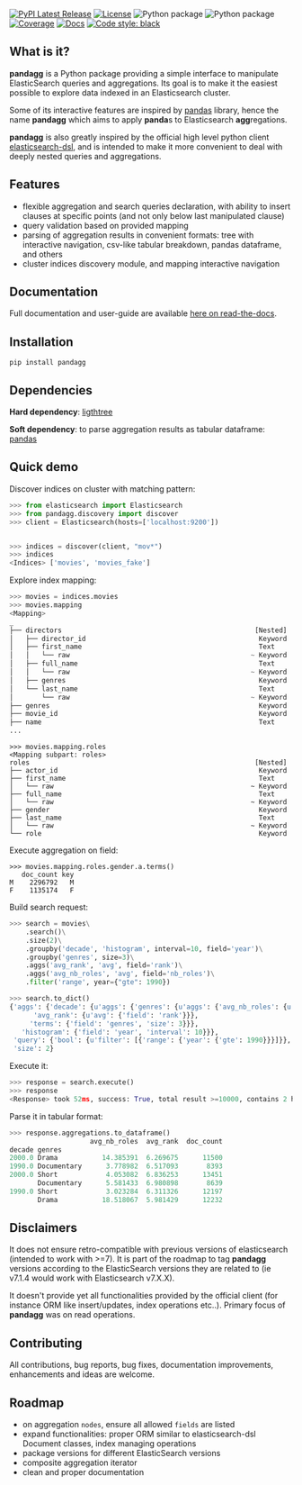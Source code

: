 [![PyPI Latest Release](https://img.shields.io/pypi/v/pandagg.svg)](https://pypi.org/project/pandagg/)
[![License](https://img.shields.io/pypi/l/pandagg.svg)](https://github.com/alkemics/pandagg/blob/master/LICENSE)
![Python package](https://github.com/alkemics/pandagg/workflows/Python%203%20Tests/badge.svg)
![Python package](https://github.com/alkemics/pandagg/workflows/Python%202%20Tests/badge.svg)
[![Coverage](https://codecov.io/github/alkemics/pandagg/coverage.svg?branch=master)](https://codecov.io/gh/alkemics/pandagg)
[![Docs](https://readthedocs.org/projects/pandagg/badge/?version=latest&style=flat)](https://pandagg.readthedocs.io/en/latest/)
[![Code style: black](https://img.shields.io/badge/code%20style-black-000000.svg)](https://github.com/psf/black)


## What is it?

**pandagg** is a Python package providing a simple interface to manipulate ElasticSearch queries and aggregations. Its goal is to make it
the easiest possible to explore data indexed in an Elasticsearch cluster.

Some of its interactive features are inspired by [pandas](https://github.com/pandas-dev/pandas) library, hence the name **pandagg** which aims to apply **panda**s to Elasticsearch
**agg**regations.

**pandagg** is also greatly inspired by the official high level python client [elasticsearch-dsl](https://github.com/elastic/elasticsearch-dsl-py),
and is intended to make it more convenient to deal with deeply nested queries and aggregations.


## Features

- flexible aggregation and search queries declaration, with ability to insert clauses at specific points (and not only below last manipulated clause)
- query validation based on provided mapping
- parsing of aggregation results in convenient formats: tree with interactive navigation, csv-like tabular breakdown, pandas dataframe, and others
- cluster indices discovery module, and mapping interactive navigation


## Documentation

Full documentation and user-guide are available [here on read-the-docs](https://pandagg.readthedocs.io/en/latest/).


## Installation
```
pip install pandagg
```

## Dependencies
**Hard dependency**: [ligthtree](https://pypi.org/project/lighttree/)

**Soft dependency**: to parse aggregation results as tabular dataframe: [pandas](https://github.com/pandas-dev/pandas/)


## Quick demo

Discover indices on cluster with matching pattern:
```python
>>> from elasticsearch import Elasticsearch
>>> from pandagg.discovery import discover
>>> client = Elasticsearch(hosts=['localhost:9200'])


>>> indices = discover(client, "mov*")
>>> indices
<Indices> ['movies', 'movies_fake']
```

Explore index mapping:

```python
>>> movies = indices.movies
>>> movies.mapping
<Mapping>
_
├── directors                                                [Nested]
│   ├── director_id                                           Keyword
│   ├── first_name                                            Text
│   │   └── raw                                             ~ Keyword
│   ├── full_name                                             Text
│   │   └── raw                                             ~ Keyword
│   ├── genres                                                Keyword
│   └── last_name                                             Text
│       └── raw                                             ~ Keyword
├── genres                                                    Keyword
├── movie_id                                                  Keyword
├── name                                                      Text
...
```
```
>>> movies.mapping.roles
<Mapping subpart: roles>
roles                                                        [Nested]
├── actor_id                                                  Keyword
├── first_name                                                Text
│   └── raw                                                 ~ Keyword
├── full_name                                                 Text
│   └── raw                                                 ~ Keyword
├── gender                                                    Keyword
├── last_name                                                 Text
│   └── raw                                                 ~ Keyword
└── role                                                      Keyword

```
Execute aggregation on field:

```
>>> movies.mapping.roles.gender.a.terms()
   doc_count key
M    2296792   M
F    1135174   F
```

Build search request:
```python
>>> search = movies\
    .search()\
    .size(2)\
    .groupby('decade', 'histogram', interval=10, field='year')\
    .groupby('genres', size=3)\
    .aggs('avg_rank', 'avg', field='rank')\
    .aggs('avg_nb_roles', 'avg', field='nb_roles')\
    .filter('range', year={"gte": 1990})

>>> search.to_dict()
{'aggs': {'decade': {u'aggs': {'genres': {u'aggs': {'avg_nb_roles': {u'avg': {'field': 'nb_roles'}},
      'avg_rank': {u'avg': {'field': 'rank'}}},
     'terms': {'field': 'genres', 'size': 3}}},
   'histogram': {'field': 'year', 'interval': 10}}},
 'query': {'bool': {u'filter': [{'range': {'year': {'gte': 1990}}}]}},
 'size': 2}
```

Execute it:
```python
>>> response = search.execute()
>>> response
<Response> took 52ms, success: True, total result >=10000, contains 2 hits
```

Parse it in tabular format:
```python
>>> response.aggregations.to_dataframe()
                    avg_nb_roles  avg_rank  doc_count
decade genres
2000.0 Drama           14.385391  6.269675      11500
1990.0 Documentary      3.778982  6.517093       8393
2000.0 Short            4.053082  6.836253      13451
       Documentary      5.581433  6.980898       8639
1990.0 Short            3.023284  6.311326      12197
       Drama           18.518067  5.981429      12232
```

## Disclaimers

It does not ensure retro-compatible with previous versions of elasticsearch (intended to work with >=7). It is part
of the roadmap to tag **pandagg** versions according to the ElasticSearch versions they are related to (ie
v7.1.4 would work with Elasticsearch v7.X.X).

It doesn't provide yet all functionalities provided by the official client (for instance ORM like insert/updates, index
operations etc..). Primary focus of **pandagg** was on read operations.

## Contributing

All contributions, bug reports, bug fixes, documentation improvements, enhancements and ideas are welcome.


## Roadmap

- on aggregation `nodes`, ensure all allowed `fields` are listed
- expand functionalities: proper ORM similar to elasticsearch-dsl Document classes, index managing operations
- package versions for different ElasticSearch versions
- composite aggregation iterator
- clean and proper documentation

